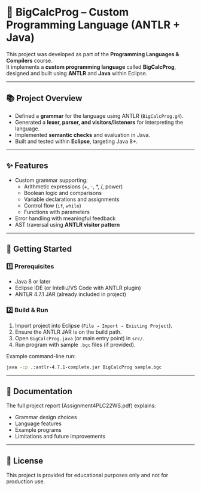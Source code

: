 # 🧮 BigCalcProg – Custom Programming Language (ANTLR + Java)

This project was developed as part of the **Programming Languages & Compilers** course.  
It implements a **custom programming language** called **BigCalcProg**, designed and built using **ANTLR** and **Java** within Eclipse.

---

## 📚 Project Overview

- Defined a **grammar** for the language using ANTLR (`BigCalcProg.g4`).
- Generated a **lexer, parser, and visitors/listeners** for interpreting the language.
- Implemented **semantic checks** and evaluation in Java.
- Built and tested within **Eclipse**, targeting Java 8+.

---

## ✨ Features

- Custom grammar supporting:
  - Arithmetic expressions (+, -, *, /, power)
  - Boolean logic and comparisons
  - Variable declarations and assignments
  - Control flow (`if`, `while`)
  - Functions with parameters
- Error handling with meaningful feedback
- AST traversal using **ANTLR visitor pattern**


---

## 🚀 Getting Started

### 1️⃣ Prerequisites
- Java 8 or later
- Eclipse IDE (or IntelliJ/VS Code with ANTLR plugin)
- ANTLR 4.7.1 JAR (already included in project)

### 2️⃣ Build & Run
1. Import project into Eclipse (`File → Import → Existing Project`).
2. Ensure the ANTLR JAR is on the build path.
3. Open `BigCalcProg.java` (or main entry point) in `src/`.
4. Run program with sample `.bgc` files (if provided).

Example command-line run:
```bash
java -cp .:antlr-4.7.1-complete.jar BigCalcProg sample.bgc
```

---
## 📖 Documentation
The full project report (Assignment4PLC22WS.pdf) explains:
- Grammar design choices
- Language features
- Example programs
- Limitations and future improvements


---
## 📄 License
This project is provided for educational purposes only and not for production use.
